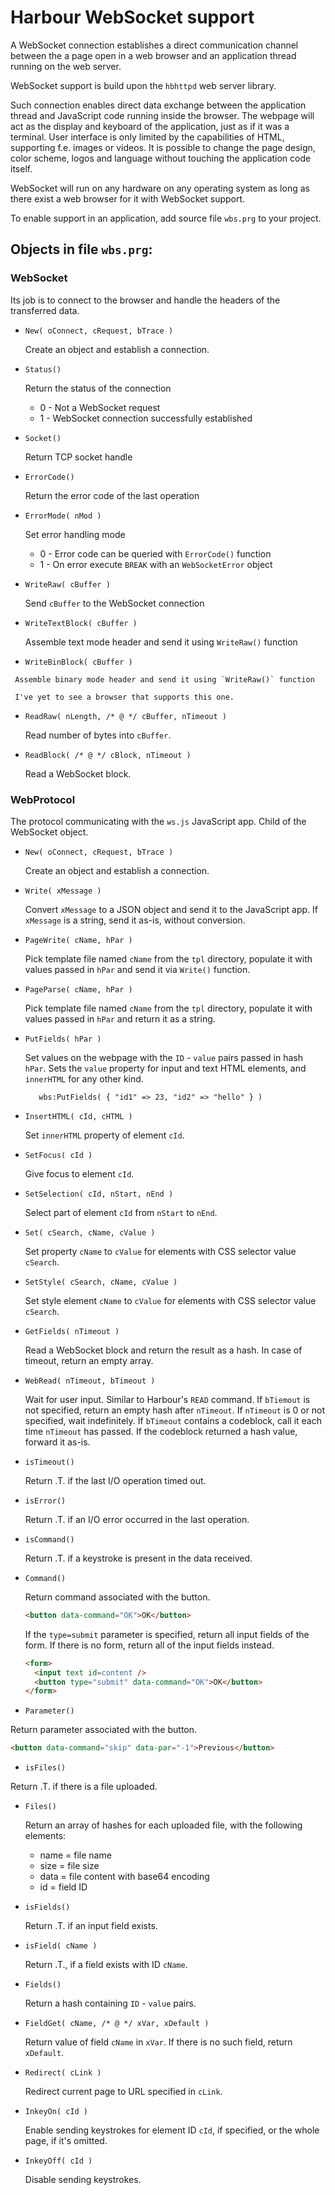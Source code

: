 # Harbour WebSocket support

A WebSocket connection establishes a direct communication channel between the
a page open in a web browser and an application thread running on the web
server.

WebSocket support is build upon the `hbhttpd` web server library.

Such connection enables direct data exchange between the application thread and
JavaScript code running inside the browser. The webpage will act as the display
and keyboard of the application, just as if it was a terminal. User interface
is only limited by the capabilities of HTML, supporting f.e. images or videos.
It is possible to change the page design, color scheme, logos and language
without touching the application code itself.

WebSocket will run on any hardware on any operating system as long as there
exist a web browser for it with WebSocket support.

To enable support in an application, add source file `wbs.prg` to your project.

## Objects in file `wbs.prg`:

### WebSocket

   Its job is to connect to the browser and handle the headers
   of the transferred data.

   * `New( oConnect, cRequest, bTrace )`

     Create an object and establish a connection.

   * `Status()`

     Return the status of the connection

     - 0 - Not a WebSocket request
     - 1 - WebSocket connection successfully established

   * `Socket()`

     Return TCP socket handle

   * `ErrorCode()`

     Return the error code of the last operation

   * `ErrorMode( nMod )`

     Set error handling mode

     - 0 - Error code can be queried with `ErrorCode()` function
     - 1 - On error execute `BREAK` with an `WebSocketError` object

   * `WriteRaw( cBuffer )`

     Send `cBuffer` to the WebSocket connection

   * `WriteTextBlock( cBuffer )`

     Assemble text mode header and send it using `WriteRaw()` function

   *  `WriteBinBlock( cBuffer )`

     Assemble binary mode header and send it using `WriteRaw()` function

     I've yet to see a browser that supports this one.

   * `ReadRaw( nLength, /* @ */ cBuffer, nTimeout )`

     Read number of bytes into `cBuffer`.

   * `ReadBlock( /* @ */ cBlock, nTimeout )`

     Read a WebSocket block.

### WebProtocol

   The protocol communicating with the `ws.js` JavaScript app.
   Child of the WebSocket object.

   * `New( oConnect, cRequest, bTrace )`

     Create an object and establish a connection.

   * `Write( xMessage )`

     Convert `xMessage` to a JSON object and send it to the JavaScript app.
     If `xMessage` is a string, send it as-is, without conversion.

   * `PageWrite( cName, hPar )`

     Pick template file named `cName` from the `tpl` directory, populate
     it with values passed in `hPar` and send it via `Write()` function.

   * `PageParse( cName, hPar )`

     Pick template file named `cName` from the `tpl` directory, populate
     it with values passed in `hPar` and return it as a string.

   * `PutFields( hPar )`

     Set values on the webpage with the `ID` - `value` pairs passed in
     hash `hPar`. Sets the `value` property for input and text HTML
     elements, and `innerHTML` for any other kind.

     ```xbase
        wbs:PutFields( { "id1" => 23, "id2" => "hello" } )
     ```

   * `InsertHTML( cId, cHTML )`

     Set `innerHTML` property of element `cId`.

   * `SetFocus( cId )`

     Give focus to element `cId`.

   * `SetSelection( cId, nStart, nEnd )`

     Select part of element `cId` from `nStart` to `nEnd`.

   * `Set( cSearch, cName, cValue )`

     Set property `cName` to `cValue` for elements with CSS selector
     value `cSearch`.

   * `SetStyle( cSearch, cName, cValue )`

     Set style element `cName` to `cValue` for elements with CSS selector
     value `cSearch`.

   * `GetFields( nTimeout )`

     Read a WebSocket block and return the result as a hash.
     In case of timeout, return an empty array.

   * `WebRead( nTimeout, bTimeout )`

     Wait for user input. Similar to Harbour's `READ` command.
     If `bTiemout` is not specified, return an empty hash after
     `nTimeout`. If `nTimeout` is 0 or not specified, wait
     indefinitely. If `bTimeout` contains a codeblock, call it
     each time `nTimeout` has passed. If the codeblock returned
     a hash value, forward it as-is.

   * `isTimeout()`

     Return .T. if the last I/O operation timed out.

   * `isError()`

     Return .T. if an I/O error occurred in the last operation.

   * `isCommand()`

     Return .T. if a keystroke is present in the data received.

   * `Command()`

     Return command associated with the button.

     ```html
     <button data-command="OK">OK</button>
     ```

     If the `type=submit` parameter is specified, return all input fields
     of the form. If there is no form, return all of the input fields
     instead.

     ```html
     <form>
       <input text id=content />
       <button type="submit" data-command="OK">OK</button>
     </form>
     ```

   * `Parameter()`

   Return parameter associated with the button.
   ```html
   <button data-command="skip" data-par="-1">Previous</button>
   ```

   * `isFiles()`

   Return .T. if there is a file uploaded.

   * `Files()`

     Return an array of hashes for each uploaded file, with the
     following elements:

     - name = file name
     - size = file size
     - data = file content with base64 encoding
     - id   = field ID

   * `isFields()`

     Return .T. if an input field exists.

   * `isField( cName )`

     Return .T., if a field exists with ID `cName`.

   * `Fields()`

     Return a hash containing `ID` - `value` pairs.

   * `FieldGet( cName, /* @ */ xVar, xDefault )`

     Return value of field `cName` in `xVar`. If there is no such
     field, return `xDefault`.

   * `Redirect( cLink )`

     Redirect current page to URL specified in `cLink`.

   * `InkeyOn( cId )`

     Enable sending keystrokes for element ID `cId`, if specified,
     or the whole page, if it's omitted.

   * `InkeyOff( cId )`

     Disable sending keystrokes.
